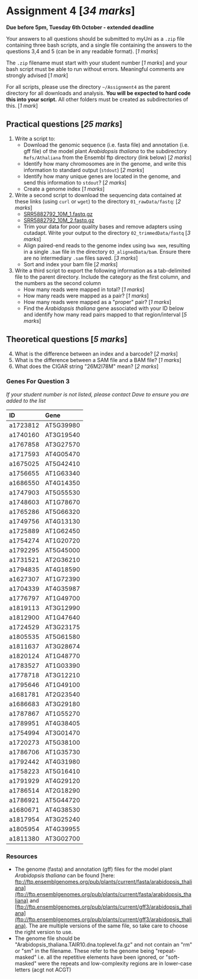 

# Assignment 4 [*34 marks*]

**Due before 5pm, Tuesday 6th October - extended deadline**

Your answers to all questions should be submitted to myUni as a `.zip` file containing three bash scripts, and a single file containing the answers to the questions 3,4 and 5 (can be in any readable format). [*1 marks*]

The `.zip` filename must start with your student number [*1 marks*] and your bash script must be able to run without errors.
Meaningful comments are strongly advised [*1 mark*]

For all scripts, please use the directory `~/Assignment4` as the parent directory for all downloads and analysis.
**You will be expected to hard code this into your script.**
All other folders must be created as subdirectories of this. [*1 mark*]


## Practical questions [*25 marks*]

1. Write a script to:
    + Download the genomic sequence (i.e. fasta file) and annotation (i.e. gff file) of the model plant _Arabidopsis thaliana_ to the subdirectory `Refs/Athaliana` from the Ensembl ftp directory (link below) [*2 marks*]
    + Identify how many chromosomes are in the genome, and write this information to standard output (`stdout`) [*2 marks*]
    + Identify how many unique genes are located in the genome, and send this information to `stdout`? [*2 marks*]
    + Create a genome index [*1 marks*]
2. Write a second script to download the sequencing data contained at these links (using `curl` or `wget`) to the directory `01_rawData/fastq`: [*2 marks*]
    - [SRR5882792_10M_1.fastq.gz](https://universityofadelaide.box.com/shared/static/egl3n16r0ziaxlvbs9074xqd1liktnuz.gz)
    - [SRR5882792_10M_2.fastq.gz](https://universityofadelaide.box.com/shared/static/g2ly4kzz1blus5juy426i37zl45o38pu.gz)
    + Trim your data for poor quality bases and remove adapters using cutadapt. Write your output to the directory `02_trimmedData/fastq` [*3 marks*]
    + Align paired-end reads to the genome index using `bwa mem`, resulting in a single `.bam` file in the directory `03_alignedData/bam`. Ensure there are no intermediary `.sam` files saved. [*3 marks*]
    + Sort and index your bam file [*2 marks*]
3. Write a third script to export the following information as a tab-delimited file to the parent directory. Include the category as the first column, and the numbers as the second column
    + How many reads were mapped in total? [*1 marks*]
    + How many reads were mapped as a pair? [*1 marks*]
    + How many reads were mapped as a "proper" pair? [*1 marks*]
    + Find the _Arabidopsis thaliana_ gene associated with your ID below and identify how many read pairs mapped to that region/interval [*5 marks*]


## Theoretical questions [*5 marks*]

4. What is the difference between an index and a barcode? [*2 marks*]
5. What is the difference between a SAM file and a BAM file? [*1 marks*]
6. What does the CIGAR string "26M2I78M" mean? [*2 marks*]


### Genes For Question 3

*If your student number is not listed, please contact Dave to ensure you are added to the list*

| ID       | Gene      |
|:---------|:----------|
| a1723812 | AT5G39980 |
| a1740160 | AT3G19540 |
| a1767858 | AT3G27570 |
| a1717593 | AT4G05470 |
| a1675025 | AT5G42410 |
| a1756655 | AT1G63340 |
| a1686550 | AT4G14350 |
| a1747903 | AT5G55530 |
| a1748603 | AT1G78670 |
| a1765286 | AT5G66320 |
| a1749756 | AT4G13130 |
| a1725889 | AT1G62450 |
| a1754274 | AT1G20720 |
| a1792295 | AT5G45000 |
| a1731521 | AT2G36210 |
| a1794835 | AT4G18590 |
| a1627307 | AT1G72390 |
| a1704339 | AT4G35987 |
| a1776797 | AT1G49700 |
| a1819113 | AT3G12990 |
| a1812900 | AT1G47640 |
| a1724529 | AT3G23175 |
| a1805535 | AT5G61580 |
| a1811637 | AT3G28674 |
| a1820124 | AT1G48770 |
| a1783527 | AT1G03390 |
| a1778718 | AT3G12210 |
| a1795646 | AT1G49100 |
| a1681781 | AT2G23540 |
| a1686683 | AT3G29180 |
| a1787867 | AT1G55270 |
| a1789951 | AT4G38405 |
| a1754994 | AT3G01470 |
| a1720273 | AT5G38100 |
| a1786706 | AT1G35730 |
| a1792442 | AT4G31980 |
| a1758223 | AT5G16410 |
| a1791929 | AT4G29120 |
| a1786514 | AT2G18290 |
| a1786921 | AT5G44720 |
| a1680671 | AT4G38530 |
| a1817954 | AT3G25240 |
| a1805954 | AT4G39955 |
| a1811380 | AT3G02700 |



### Resources

- The genome (fasta) and annotation (gff) files for the model plant _Arabidopsis thaliana_ can be found [here: ftp://ftp.ensemblgenomes.org/pub/plants/current/fasta/arabidopsis_thaliana](ftp://ftp.ensemblgenomes.org/pub/plants/current/fasta/arabidopsis_thaliana) and [ftp://ftp.ensemblgenomes.org/pub/plants/current/gff3/arabidopsis_thaliana](ftp://ftp.ensemblgenomes.org/pub/plants/current/gff3/arabidopsis_thaliana). The are multiple versions of the same file, so take care to choose the right version to use.
- The genome file should be "Arabidopsis_thaliana.TAIR10.dna.toplevel.fa.gz" and not contain an "rm" or "sm" in the filename. These refer to the genome being "repeat-masked" i.e. all the repetitive elements have been ignored, or "soft-masked" were the repeats and low-complexity regions are in lower-case letters (acgt not ACGT)

